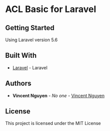 # ACL Basic for Laravel

## Getting Started

Using Laravel version 5.6

## Built With

* [Laravel](https://laravel.com/docs/5.6/) - Laravel

## Authors

* **Vincent Nguyen** - *No one* - [Vincent Nguyen](https://github.com/vincentnguyen92)

## License

This project is licensed under the MIT License
